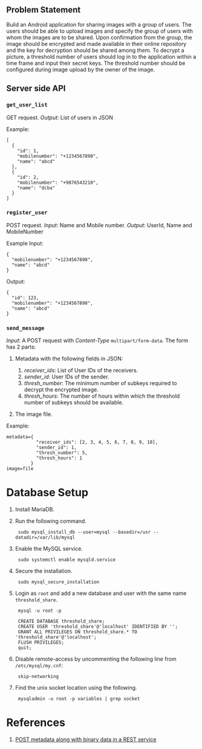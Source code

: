 ## Problem Statement

Build an Android application for sharing images with a group of users. The
users should be able to upload images and specify the group of users with whom
the images are to be shared. Upon confirmation from the group, the image should
be encrypted and made available in their online repository and the key for
decryption should be shared among them. To decrypt a picture, a threshold
number of users should log in to the application within a time frame and input
their secret keys. The threshold number should be configured during image
upload by the owner of the image.


## Server side API

### `get_user_list`

GET request.
*Output*: List of users in JSON

Example:

    [
      {
        "id": 1,
        "mobilenumber": "+1234567890",
        "name": "abcd"
      },
      {
        "id": 2,
        "mobilenumber": "+9876543210",
        "name": "dcba"
      }
    ]

### `register_user`

POST request.
*Input*: Name and Mobile number.
*Output*: UserId, Name and MobileNumber

Example Input:

    {
      "mobilenumber": "+1234567890",
      "name": "abcd"
    }

Output:

    {
      "id": 123,
      "mobilenumber": "+1234567890",
      "name": "abcd"
    }

### `send_message`

*Input*: A POST request with *Content-Type* `multipart/form-data`.
The form has 2 parts:

1. Metadata with the following fields in JSON:

    1. *receiver_ids*: List of User IDs of the receivers.
    2. *sender_id*: User IDs of the sender.
    3. *thresh_number*: The minimum number of subkeys required to decrypt
       the encrypted image.
    4. *thresh_hours*: The number of hours within which the threshold number of
       subkeys should be available.

2. The image file.

Example:

    metadata={
               "receiver_ids": [2, 3, 4, 5, 6, 7, 8, 9, 10],
               "sender_id": 1,
               "thresh_number": 5,
               "thresh_hours": 1
             }
    image=file



# Database Setup

1. Install MariaDB.

2. Run the following command.

        sudo mysql_install_db --user=mysql --basedir=/usr --datadir=/var/lib/mysql

3. Enable the MySQL service.

        sudo systemctl enable mysqld.service

4. Secure the installation.

        sudo mysql_secure_installation

5. Login as `root` and add a new database and user with the same name
   `threshold_share`.

        mysql -u root -p

        CREATE DATABASE threshold_share;
        CREATE USER 'threshold_share'@'localhost' IDENTIFIED BY '';
        GRANT ALL PRIVILEGES ON threshold_share.* TO 'threshold_share'@'localhost';
        FLUSH PRIVILEGES;
        quit;

6. Disable remote-access by uncommenting the following line from
   `/etc/mysql/my.cnf`:

        skip-networking

7. Find the unix socket location using the following.

        mysqladmin -u root -p variables | grep socket

# References

1. [POST metadata along with binary data in a REST service][1]

[1]: http://stackoverflow.com/a/13076550/2364068
[sss]: http://doi.acm.org/10.1145/359168.359176
